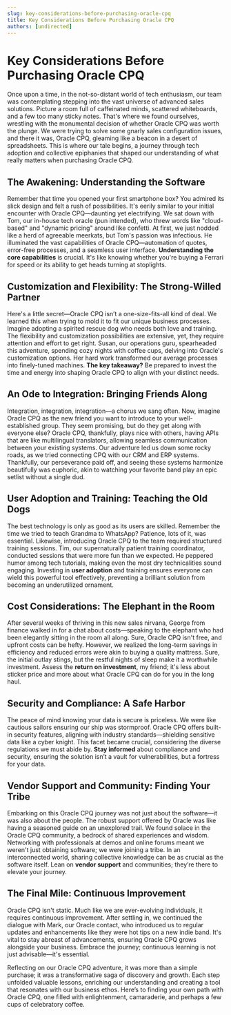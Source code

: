 ```yaml
---
slug: key-considerations-before-purchasing-oracle-cpq
title: Key Considerations Before Purchasing Oracle CPQ
authors: [undirected]
---
```



# Key Considerations Before Purchasing Oracle CPQ

Once upon a time, in the not-so-distant world of tech enthusiasm, our team was contemplating stepping into the vast universe of advanced sales solutions. Picture a room full of caffeinated minds, scattered whiteboards, and a few too many sticky notes. That's where we found ourselves, wrestling with the monumental decision of whether Oracle CPQ was worth the plunge. We were trying to solve some gnarly sales configuration issues, and there it was, Oracle CPQ, gleaming like a beacon in a desert of spreadsheets. This is where our tale begins, a journey through tech adoption and collective epiphanies that shaped our understanding of what really matters when purchasing Oracle CPQ.

## The Awakening: Understanding the Software

Remember that time you opened your first smartphone box? You admired its slick design and felt a rush of possibilities. It's eerily similar to your initial encounter with Oracle CPQ—daunting yet electrifying. We sat down with Tom, our in-house tech oracle (pun intended), who threw words like "cloud-based" and "dynamic pricing" around like confetti. At first, we just nodded like a herd of agreeable meerkats, but Tom's passion was infectious. He illuminated the vast capabilities of Oracle CPQ—automation of quotes, error-free processes, and a seamless user interface. **Understanding the core capabilities** is crucial. It's like knowing whether you're buying a Ferrari for speed or its ability to get heads turning at stoplights.

## Customization and Flexibility: The Strong-Willed Partner

Here's a little secret—Oracle CPQ isn’t a one-size-fits-all kind of deal. We learned this when trying to mold it to fit our unique business processes. Imagine adopting a spirited rescue dog who needs both love and training. The flexibility and customization possibilities are extensive, yet, they require attention and effort to get right. Susan, our operations guru, spearheaded this adventure, spending cozy nights with coffee cups, delving into Oracle's customization options. Her hard work transformed our average processes into finely-tuned machines. **The key takeaway?** Be prepared to invest the time and energy into shaping Oracle CPQ to align with your distinct needs.

## An Ode to Integration: Bringing Friends Along

Integration, integration, integration—a chorus we sang often. Now, imagine Oracle CPQ as the new friend you want to introduce to your well-established group. They seem promising, but do they get along with everyone else? Oracle CPQ, thankfully, plays nice with others, having APIs that are like multilingual translators, allowing seamless communication between your existing systems. Our adventure led us down some rocky roads, as we tried connecting CPQ with our CRM and ERP systems. Thankfully, our perseverance paid off, and seeing these systems harmonize beautifully was euphoric, akin to watching your favorite band play an epic setlist without a single dud.

## User Adoption and Training: Teaching the Old Dogs

The best technology is only as good as its users are skilled. Remember the time we tried to teach Grandma to WhatsApp? Patience, lots of it, was essential. Likewise, introducing Oracle CPQ to the team required structured training sessions. Tim, our supernaturally patient training coordinator, conducted sessions that were more fun than we expected. He peppered humor among tech tutorials, making even the most dry technicalities sound engaging. Investing in **user adoption** and training ensures everyone can wield this powerful tool effectively, preventing a brilliant solution from becoming an underutilized ornament.

## Cost Considerations: The Elephant in the Room

After several weeks of thriving in this new sales nirvana, George from finance walked in for a chat about costs—speaking to the elephant who had been elegantly sitting in the room all along. Sure, Oracle CPQ isn't free, and upfront costs can be hefty. However, we realized the long-term savings in efficiency and reduced errors were akin to buying a quality mattress. Sure, the initial outlay stings, but the restful nights of sleep make it a worthwhile investment. Assess the **return on investment**, my friend; it's less about sticker price and more about what Oracle CPQ can do for you in the long haul.

## Security and Compliance: A Safe Harbor

The peace of mind knowing your data is secure is priceless. We were like cautious sailors ensuring our ship was stormproof. Oracle CPQ offers built-in security features, aligning with industry standards—shielding sensitive data like a cyber knight. This facet became crucial, considering the diverse regulations we must abide by. **Stay informed** about compliance and security, ensuring the solution isn’t a vault for vulnerabilities, but a fortress for your data.

## Vendor Support and Community: Finding Your Tribe

Embarking on this Oracle CPQ journey was not just about the software—it was also about the people. The robust support offered by Oracle was like having a seasoned guide on an unexplored trail. We found solace in the Oracle CPQ community, a bedrock of shared experiences and wisdom. Networking with professionals at demos and online forums meant we weren't just obtaining software; we were joining a tribe. In an interconnected world, sharing collective knowledge can be as crucial as the software itself. Lean on **vendor support** and communities; they’re there to elevate your journey.

## The Final Mile: Continuous Improvement

Oracle CPQ isn't static. Much like we are ever-evolving individuals, it requires continuous improvement. After settling in, we continued the dialogue with Mark, our Oracle contact, who introduced us to regular updates and enhancements like they were hot tips on a new indie band. It's vital to stay abreast of advancements, ensuring Oracle CPQ grows alongside your business. Embrace the journey; continuous learning is not just advisable—it's essential.

Reflecting on our Oracle CPQ adventure, it was more than a simple purchase; it was a transformative saga of discovery and growth. Each step unfolded valuable lessons, enriching our understanding and creating a tool that resonates with our business ethos. Here’s to finding your own path with Oracle CPQ, one filled with enlightenment, camaraderie, and perhaps a few cups of celebratory coffee.